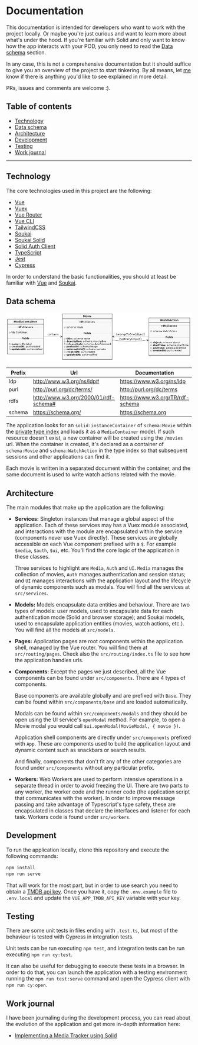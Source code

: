 # Documentation

This documentation is intended for developers who want to work with the project locally. Or maybe you're just curious and want to learn more about what's under the hood. If you're familiar with Solid and only want to know how the app interacts with your POD, you only need to read the [Data schema](#data-schema) section.

In any case, this is not a comprehensive documentation but it should suffice to give you an overview of the project to start tinkering. By all means, let [me](https://noeldemartin.com) know if there is anything you'd like to see explained in more detail.

PRs, issues and comments are welcome :).

## Table of contents

- [Technology](#technology)
- [Data schema](#data-schema)
- [Architecture](#architecture)
- [Development](#development)
- [Testing](#testing)
- [Work journal](#work-journal)

-----

## Technology

The core technologies used in this project are the following:

- [Vue](https://vuejs.org/)
- [Vuex](https://vuex.vuejs.org/)
- [Vue Router](https://router.vuejs.org/)
- [Vue CLI](https://cli.vuejs.org/)
- [TailwindCSS](https://tailwindcss.com/)
- [Soukai](https://soukai.js.org/)
- [Soukai Solid](https://github.com/NoelDeMartin/soukai-solid)
- [Solid Auth Client](https://github.com/solid/solid-auth-client)
- [TypeScript](https://www.typescriptlang.org/)
- [Jest](https://jestjs.io/)
- [Cypress](https://www.cypress.io/)

In order to understand the basic functionalities, you should at least be familiar with [Vue](https://vuejs.org/) and [Soukai](https://soukai.js.org/).

## Data schema

![Data schema](Classes.jpg)

| Prefix     | Url                                     | Documentation                        |
| ---------- | --------------------------------------- | ------------------------------------ |
| ldp        | http://www.w3.org/ns/ldp#               | https://www.w3.org/ns/ldp            |
| purl       | http://purl.org/dc/terms/               | http://purl.org/dc/terms             |
| rdfs       | http://www.w3.org/2000/01/rdf-schema#   | https://www.w3.org/TR/rdf-schema     |
| schema     | https://schema.org/                     | https://schema.org                   |

The application looks for an `solid:instanceContainer` of `schema:Movie` within the [private type index](https://github.com/solid/solid/blob/master/proposals/data-discovery.md#unlisted-type-index) and loads it as a `MediaContainer` model. If such resource doesn't exist, a new container will be created using the `/movies` url. When the container is created, it's declared as a container of `schema:Movie` and `schema:WatchAction` in the type index so that subsequent sessions and other applications can find it.

Each movie is written in a separated document within the container, and the same document is used to write watch actions related with the movie.

## Architecture

The main modules that make up the application are the following:

- **Services:** Singleton instances that manage a global aspect of the application. Each of these services may has a Vuex module associated, and interactions with the module are encapsulated within the service (components never use Vuex directly). These services are globally accessible on each Vue component prefixed with a `$`. For example `$media`, `$auth`, `$ui`, etc. You'll find the core logic of the application in these classes.

  Three services to highlight are `Media`, `Auth` and `UI`. `Media` manages the collection of movies, `Auth` manages authentication and session status; and `UI` manages interactions with the application layout and the lifecycle of dynamic components such as modals. You will find all the services at `src/services`.

- **Models:** Models encapsulate data entities and behaviour. There are two types of models: user models, used to encapsulate data for each authentication mode (Solid and browser storage); and Soukai models, used to encapsulate application entities (movies, watch actions, etc.). You will find all the models at `src/models`.

- **Pages:** Application pages are root components within the application shell, managed by the Vue router. You will find them at `src/routing/pages`. Check also the `src/routing/index.ts` file to see how the application handles urls.

- **Components:** Except the pages we just described, all the Vue components can be found under `src/components`. There are 4 types of components.

  Base components are available globally and are prefixed with `Base`. They can be found within `src/components/base` and are loaded automatically.

  Modals can be found within `src/components/modals` and they should be open using the UI service's `openModal` method. For example, to open a Movie modal you would call `$ui.openModal(MovieModal, { movie })`.

  Application shell components are directly under `src/components` prefixed with `App`. These are components used to build the application layout and dynamic content such as snackbars or search results.

  And finally, components that don't fit any of the other categories are found under `src/components` without any particular prefix.

- **Workers:** Web Workers are used to perform intensive operations in a separate thread in order to avoid freezing the UI. There are two parts to any worker, the worker code and the runner code (the application script that communicates with the worker). In order to improve message passing and take advantage of Typescript's type safety, these are encapsulated in classes that declare the interfaces and listener for each task. Workers code is found under `src/workers`.

## Development

To run the application locally, clone this repository and execute the following commands:

```sh
npm install
npm run serve
```

That will work for the most part, but in order to use search you need to obtain a [TMDB api key](https://developers.themoviedb.org/3/getting-started/introduction). Once you have it, copy the `.env.example` file to `.env.local` and update the `VUE_APP_TMDB_API_KEY` variable with your key.

## Testing

There are some unit tests in files ending with `.test.ts`, but most of the behaviour is tested with Cypress in integration tests.

Unit tests can be run executing `npm test`, and integration tests can be run executing `npm run cy:test`.

It can also be useful for debugging to execute these tests in a browser. In order to do that, you can launch the application with a testing environment running the `npm run test:serve` command and open the Cypress client with `npm run cy:open`.

## Work journal

I have been journaling during the development process, you can read about the evolution of the application and get more in-depth information here:

- [Implementing a Media Tracker using Solid](https://noeldemartin.com/tasks/implementing-a-media-tracker-using-solid)
